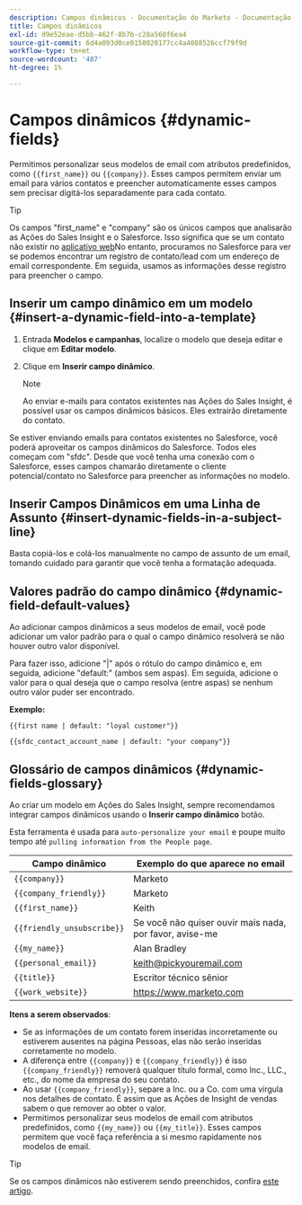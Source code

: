 ```yaml
---
description: Campos dinâmicos - Documentação do Marketo - Documentação do produto
title: Campos dinâmicos
exl-id: d9e52eae-d5bb-462f-8b7b-c28a560f6ea4
source-git-commit: 6d4a093d0ce0158028177cc4a4088526ccf79f9d
workflow-type: tm+mt
source-wordcount: '487'
ht-degree: 1%

---
```


# Campos dinâmicos {#dynamic-fields}

Permitimos personalizar seus modelos de email com atributos predefinidos, como `{{first_name}}` ou `{{company}}`. Esses campos permitem enviar um email para vários contatos e preencher automaticamente esses campos sem precisar digitá-los separadamente para cada contato.

>[!TIP]
>
>Os campos &quot;first_name&quot; e &quot;company&quot; são os únicos campos que analisarão as Ações do Sales Insight e o Salesforce. Isso significa que se um contato não existir no [aplicativo web](https://toutapp.com/login)No entanto, procuramos no Salesforce para ver se podemos encontrar um registro de contato/lead com um endereço de email correspondente. Em seguida, usamos as informações desse registro para preencher o campo.

## Inserir um campo dinâmico em um modelo {#insert-a-dynamic-field-into-a-template}

1. Entrada **Modelos e campanhas**, localize o modelo que deseja editar e clique em **Editar modelo**.

1. Clique em **Inserir campo dinâmico**.

   >[!NOTE]
   >
   >Ao enviar e-mails para contatos existentes nas Ações do Sales Insight, é possível usar os campos dinâmicos básicos. Eles extrairão diretamente do contato.

Se estiver enviando emails para contatos existentes no Salesforce, você poderá aproveitar os campos dinâmicos do Salesforce. Todos eles começam com &quot;sfdc&quot;. Desde que você tenha uma conexão com o Salesforce, esses campos chamarão diretamente o cliente potencial/contato no Salesforce para preencher as informações no modelo.

## Inserir Campos Dinâmicos em uma Linha de Assunto {#insert-dynamic-fields-in-a-subject-line}

Basta copiá-los e colá-los manualmente no campo de assunto de um email, tomando cuidado para garantir que você tenha a formatação adequada.

## Valores padrão do campo dinâmico {#dynamic-field-default-values}

Ao adicionar campos dinâmicos a seus modelos de email, você pode adicionar um valor padrão para o qual o campo dinâmico resolverá se não houver outro valor disponível.

Para fazer isso, adicione &quot;|&quot; após o rótulo do campo dinâmico e, em seguida, adicione &quot;default:&quot; (ambos sem aspas). Em seguida, adicione o valor para o qual deseja que o campo resolva (entre aspas) se nenhum outro valor puder ser encontrado.

**Exemplo:**

`{{first name | default: "loyal customer"}}`

`{{sfdc_contact_account_name | default: "your company"}}`

## Glossário de campos dinâmicos {#dynamic-fields-glossary}

Ao criar um modelo em Ações do Sales Insight, sempre recomendamos integrar campos dinâmicos usando o **Inserir campo dinâmico** botão.

Esta ferramenta é usada para `auto-personalize your email` e poupe muito tempo até `pulling information from the People page`.

| Campo dinâmico | Exemplo do que aparece no email |
|---|---|
| `{{company}}` | Marketo |
| `{{company_friendly}}` | Marketo |
| `{{first_name}}` | Keith |
| `{{friendly_unsubscribe}}` | Se você não quiser ouvir mais nada, por favor, avise-me |
| `{{my_name}}` | Alan Bradley |
| `{{personal_email}}` | keith@pickyouremail.com |
| `{{title}}` | Escritor técnico sênior |
| `{{work_website}}` | https://www.marketo.com |

**Itens a serem observados**:

* Se as informações de um contato forem inseridas incorretamente ou estiverem ausentes na página Pessoas, elas não serão inseridas corretamente no modelo.
* A diferença entre `{{company}}` e `{{company_friendly}}` é isso `{{company_friendly}}` removerá qualquer título formal, como Inc., LLC., etc., do nome da empresa do seu contato.
* Ao usar `{{company_friendly}}`, separe a Inc. ou a Co. com uma vírgula nos detalhes de contato. É assim que as Ações de Insight de vendas sabem o que remover ao obter o valor.
* Permitimos personalizar seus modelos de email com atributos predefinidos, como `{{my_name}}` ou `{{my_title}}`. Esses campos permitem que você faça referência a si mesmo rapidamente nos modelos de email.

>[!TIP]
>
>Se os campos dinâmicos não estiverem sendo preenchidos, confira [este artigo](/help/marketo/product-docs/marketo-sales-insight/actions/faq/why-arent-my-dynamic-fields-filling-out.md).
